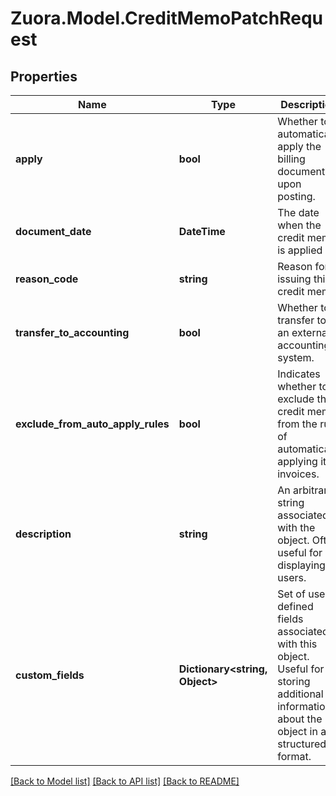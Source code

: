
# Zuora.Model.CreditMemoPatchRequest

## Properties

Name | Type | Description | Notes
------------ | ------------- | ------------- | -------------
**apply** | **bool** | Whether to automatically apply the billing document upon posting. | [optional] 
**document_date** | **DateTime** | The date when the credit memo is applied | [optional] 
**reason_code** | **string** | Reason for issuing this credit memo | [optional] 
**transfer_to_accounting** | **bool** | Whether to transfer to an external accounting system. | [optional] 
**exclude_from_auto_apply_rules** | **bool** | Indicates whether to exclude this credit memo from the rule of automatically applying it to invoices. | [optional] 
**description** | **string** | An arbitrary string associated with the object. Often useful for displaying to users. | [optional] 
**custom_fields** | **Dictionary&lt;string, Object&gt;** | Set of user-defined fields associated with this object. Useful for storing additional information about the object in a structured format. | [optional] 

[[Back to Model list]](../README.md#documentation-for-models)
[[Back to API list]](../README.md#documentation-for-api-endpoints)
[[Back to README]](../README.md)

